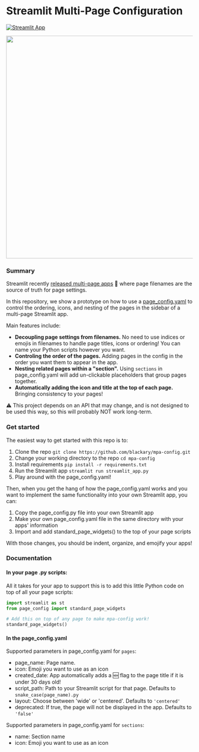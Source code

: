 # Streamlit Multi-Page Configuration

[![Streamlit App](https://static.streamlit.io/badges/streamlit_badge_black_white.svg)](https://mpa-config.streamlitapp.com/)

<img width="600" src="https://user-images.githubusercontent.com/7164864/178483961-1f9abf49-eb44-455f-9362-37951daf055a.gif">

### Summary

Streamlit recently [released multi-page apps](https://blog.streamlit.io/introducing-multipage-apps/) 🎉 where page filenames are the source of truth for page settings.

In this repository, we show a prototype on how to use a [page_config.yaml](https://github.com/blackary/mpa-config/blob/main/page_config.yaml) to control the ordering, icons, and nesting of the pages in the sidebar of a multi-page Streamlit app.

Main features include:

- **Decoupling page settings from filenames.** No need to use indices or emojis in filenames to handle page titles, icons or ordering! You can name your Python scripts however you want.
- **Controling the order of the pages.** Adding pages in the config in the order you want them to appear in the app.
- **Nesting related pages within a "section".** Using `sections` in page_config.yaml will add un-clickable placeholders that group pages together.
- **Automatically adding the icon and title at the top of each page.** Bringing consistency to your pages!

⚠️ This project depends on an API that may change, and is not designed to be used this way,
so this will probably NOT work long-term.

### Get started

The easiest way to get started with this repo is to:

1. Clone the repo `git clone https://github.com/blackary/mpa-config.git`
2. Change your working directory to the repo `cd mpa-config`
3. Install requirements `pip install -r requirements.txt`
4. Run the Streamlit app `streamlit run streamlit_app.py`
5. Play around with the page_config.yaml!

Then, when you get the hang of how the page_config.yaml works and you want to implement the same functionality into your own Streamlit app, you can:

1. Copy the page_config.py file into your own Streamlit app
2. Make your own page_config.yaml file in the same directory with your apps' information
3. Import and add standard_page_widgets() to the top of your page scripts

With those changes, you should be indent, organize, and emojify your apps!

### Documentation

#### In your page .py scripts:

All it takes for your app to support this is to add this little Python code on top of all your page scripts:

```python
import streamlit as st
from page_config import standard_page_widgets

# Add this on top of any page to make mpa-config work!
standard_page_widgets()
```

#### In the page_config.yaml

Supported parameters in page_config.yaml for `pages`:

- page_name: Page name.
- icon: Emoji you want to use as an icon
- created_date: App automatically adds a 🆕 flag to the page title if it is under 30 days old!
- script_path: Path to your Streamlit script for that page. Defaults to `snake_case(page_name).py`
- layout: Choose between 'wide' or 'centered'. Defaults to `'centered'`
- deprecated: If true, the page will not be displayed in the app. Defaults to `'false'`

Supported parameters in page_config.yaml for `sections`:

- name: Section name
- icon: Emoji you want to use as an icon
